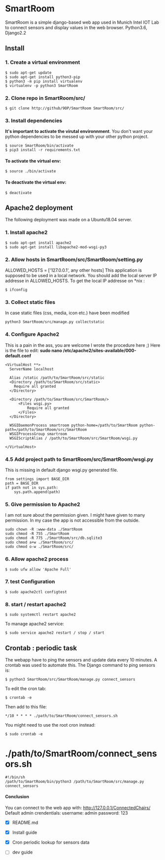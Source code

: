 # SmartRoom

SmartRoom is a simple django-based web app used in Munich Intel IOT Lab to connect sensors
and display values in the web browser. 
Python3.6, Django2.2
## Install
### 1. Create a virtual environment
```
$ sudo apt-get update
$ sudo apt-get install python3-pip
$ python3 -m pip install virtualenv
$ virtualenv -p python3 SmartRoom
```
### 2. Clone repo in SmartRoom/src/
```
$ git clone http://github/9OP/SmartRoom SmartRoom/src/
```
### 3. Install dependencies
**It's important to activate the virutal environnment**.
You don't want your python dependencies to be messed up
with your other python project.
```
$ source SmartRoom/bin/activate
$ pip3 install -r requirements.txt
```

#### To activate the virtual env:
```
$ source ./bin/activate
```
#### To deactivate the virtual env:
```
$ deactivate
```

## Apache2 deployment
The following deployment was made on a Ubuntu18.04 server.
### 1. Install apache2
```
$ sudo apt-get install apache2
$ sudo apt-get install libapache2-mod-wsgi-py3
```
### 2. Allow hosts in SmartRoom/src/SmartRoom/setting.py
ALLOWED_HOSTS = ['127.0.0.1', any other hosts]
This application is supposed to be used in a local network.
You should add the local server IP addresse in ALLOWED_HOSTS.
To get the local IP addresse on *nix : 
```
$ ifconfig
```
### 3. Collect static files
In case static files (css, media, icon etc.) have been modified
```
python3 SmartRoom/src/manage.py collectstatic
```

### 4. Configure Apache2
This is a pain in the ass, you are welcome I wrote
the procedure here ;)
Here is the file to edit:
**sudo nano /etc/apache2/sites-available/000-default.conf**
```
<VirtualHost **>
  ServerName localhost

  Alias /static /path/to/SmartRoom/src/static
  <Directory /path/to/SmartRoom/src/static>
    Require all granted
  </Directory>

  <Directory /path/to/SmartRoom/src/SmartRoom/>
	  <Files wsgi.py>
		  Require all granted
	  </Files>
  </Directory>
  
  WSGIDaemonProcess smartroom python-home=/path/to/SmartRoom python-path=/path/to/SmartRoom/src/SmartRoom
  WSGIProcessGroup smartroom
  WSGIScriptAlias / /path/to/SmartRoom/src/SmartRoom/wsgi.py

</VirtualHost>
```
### 4.5 Add project path to SmartRoom/src/SmartRoom/wsgi.py
This is missing in default django wsgi.py generated file.
```
from settings import BASE_DIR
path = BASE_DIR
if path not in sys.path:
    sys.path.append(path)
```
### 5. Give permission to Apache2
I am not sure about the permission given. I might have given to many permission. In my case the app is not accessible from the outside.
```
sudo chown -R :www-data ./SmartRoom
sudo chmod -R 755 ./SmartRoom
sudo chmod -R 775 ./SmartRoom/src/db.sqlite3
sudo chmod a+w ./SmartRoom/src/
sudo chmod o-w ./SmartRoom/src/
```
### 6. Allow apache2 process
```
$ sudo ufw allow 'Apache Full'
```
### 7. test Configuration
```
$ sudo apache2ctl configtest
```
### 8. start / restart apache2
```
$ sudo systemctl restart apache2
```
To manage apache2 service:
```
$ sudo service apache2 restart / stop / start
```
## Crontab : periodic task
The webapp have to ping the sensors and update data every 10 minutes. A crontab was used to automate this.
The Django command to ping sensors is:
```
$ python3 SmartRoom/src/SmartRoom/manage.py connect_sensors
```
To edit the cron tab:
```
$ crontab -e
```
Then add to this file:
```
*/10 * * * * ./path/to/SmartRoom/connect_sensors.sh
```
You might need to use the root cron instead:
```
$ sudo crontab -e
```
# ./path/to/SmartRoom/connect_sensors.sh
```
#!/bin/sh
/path/to/SmartRoom/bin/python3 /path/to/SmartRoom/src/manage.py connect_sensors
```

#### Conclusion
You can connect to the web app with:
http://127.0.0.1/ConnectedChairs/
Default admin crendentials:
username: admin
password: 123

- [X] README.md
- [X] Install guide
- [X] Cron periodic lookup for sensors data
- [ ] dev guide


